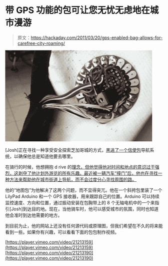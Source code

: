 # 带 GPS 功能的包可让您无忧无虑地在城市漫游

> 原文：<https://hackaday.com/2011/03/20/gps-enabled-bag-allows-for-carefree-city-roaming/>

![mapbag_lilypad](img/4d58b08d7a91081a2bc3c64ad774b1cf.png "mapbag_lilypad")

[Josh]正在寻找一种享受安全探索芝加哥城的方式，[黑进了一个信使包](http://www.joshbillions.org/post/3974357210/mapbag)导航系统，以确保他总是知道他要去哪里。

在骑行的时候，他想拥抱 d rive 的[理念，但他觉得他对时间和地点的意识过于强烈，这剥夺了他计划外游览的所有乐趣。最近被一辆汽车“撞门”后，他也在寻找一种方法来帮助他在城市街道上导航，而不会过度分心寻找周围的路。](http://en.wikipedia.org/wiki/D%C3%A9rive)

他的“地图包”为他解决了这两个问题，而不显得突兀。他在一个斜挎包里装了一个 LilyPad Arduino 和一个 GPS 接收器，用来跟踪自己的位置。Arduino 可以持续监控速度、方向和位置，通过振动安装在包胸带上的 8 个无轴电机中的一个来指引[Josh]到达目的地。现在，当他骑车时，他可以感受城市的氛围，同时也知道他会准时到达他需要的地方。

到目前为止，他的网站上还没有任何源代码或原理图，但我们希望在不久的将来能看到一些。如果你有兴趣，可以看看下面的包包制作视频。

[https://player.vimeo.com/video/21213159](https://player.vimeo.com/video/21213159)[https://player.vimeo.com/video/21213190](https://player.vimeo.com/video/21213190)